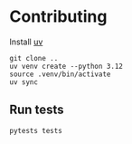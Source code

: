 # Contributing

Install [uv](https://docs.astral.sh/uv/)

    git clone ..
    uv venv create --python 3.12
    source .venv/bin/activate
    uv sync


## Run tests

    pytests tests
